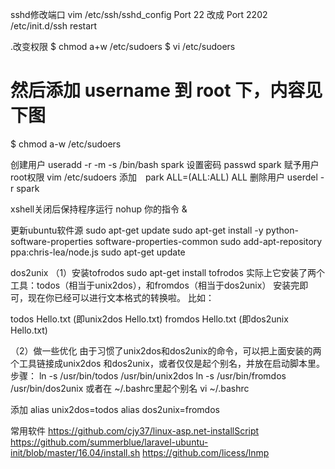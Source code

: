 sshd修改端口
vim /etc/ssh/sshd_config
 Port 22  改成  Port 2202
 /etc/init.d/ssh restart

.改变权限
 $ chmod a+w /etc/sudoers 
$ vi /etc/sudoers
# 然后添加 username 到 root 下，内容见下图
$ chmod a-w /etc/sudoers

创建用户  useradd -r -m -s /bin/bash spark 
设置密码  passwd spark
赋予用户root权限  vim /etc/sudoers
添加　park ALL=(ALL:ALL) ALL
删除用户 userdel -r spark 

xshell关闭后保持程序运行 nohup 你的指令 &

更新ubuntu软件源
sudo apt-get update
sudo apt-get install -y python-software-properties software-properties-common
sudo add-apt-repository ppa:chris-lea/node.js
sudo apt-get update

dos2unix
（1）安装tofrodos
sudo apt-get install tofrodos 
实际上它安装了两个工具：todos（相当于unix2dos），和fromdos（相当于dos2unix）
安装完即可，现在你已经可以进行文本格式的转换啦。 
比如：

todos Hello.txt (即unix2dos Hello.txt) 
fromdos Hello.txt (即dos2unix Hello.txt)

（2）做一些优化 
由于习惯了unix2dos和dos2unix的命令，可以把上面安装的两个工具链接成unix2dos 和dos2unix，或者仅仅是起个别名，并放在启动脚本里。
步骤：
ln -s /usr/bin/todos /usr/bin/unix2dos 
ln -s /usr/bin/fromdos /usr/bin/dos2unix 
或者在 ~/.bashrc里起个别名
vi ~/.bashrc

添加 alias unix2dos=todos alias dos2unix=fromdos

常用软件
https://github.com/cjy37/linux-asp.net-installScript
 https://github.com/summerblue/laravel-ubuntu-init/blob/master/16.04/install.sh 
 https://github.com/licess/lnmp     
